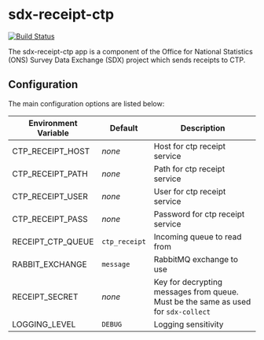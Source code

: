 # sdx-receipt-ctp

[![Build Status](https://travis-ci.org/ONSdigital/sdx-receipt-ctp.svg?branch=develop)](https://travis-ci.org/ONSdigital/sdx-receipt-ctp)

The sdx-receipt-ctp app is a component of the Office for National Statistics (ONS) Survey Data Exchange (SDX) project which sends receipts to CTP.

## Configuration

The main configuration options are listed below:

| Environment Variable            | Default       | Description
|---------------------------------|---------------|--------------
| CTP_RECEIPT_HOST                | _none_        | Host for ctp receipt service
| CTP_RECEIPT_PATH                | _none_        | Path for ctp receipt service
| CTP_RECEIPT_USER                | _none_        | User for ctp receipt service
| CTP_RECEIPT_PASS                | _none_        | Password for ctp receipt service
| RECEIPT_CTP_QUEUE               | `ctp_receipt` | Incoming queue to read from
| RABBIT_EXCHANGE                 | `message`     | RabbitMQ exchange to use
| RECEIPT_SECRET                  | _none_        | Key for decrypting messages from queue. Must be the same as used for ``sdx-collect``
| LOGGING_LEVEL                   | `DEBUG`       | Logging sensitivity
